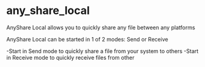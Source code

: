 # any_share_local
AnyShare Local allows you to quickly share any file between any platforms


AnyShare Local can be started in 1 of 2 modes: Send or Receive

-Start in Send mode to quickly share a file from your system to others
-Start in Receive mode to quickly receive files from other 
